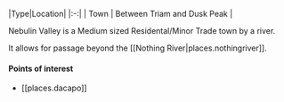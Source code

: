 |Type|Location|
|:-:|
| Town | Between Triam and Dusk Peak |
<br/>

Nebulin Valley is a Medium sized Residental/Minor Trade town by a river.

It allows for passage beyond the [[Nothing River|places.nothingriver]].

#### Points of interest
- [[places.dacapo]]
